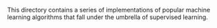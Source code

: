 This directory contains a series of implementations of popular machine learning algorithms that fall under the umbrella of supervised learning.